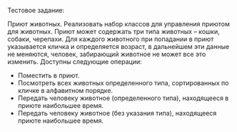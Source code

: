 
Тестовое задание:

Приют животных.
Реализовать набор классов для управления приютом для животных. Приют может содержать три типа животных – кошки, собаки, черепахи. Для каждого животного при попадании в приют указывается кличка и определяется возраст, в дальнейшем эти данные не меняются, человек, забирающий животное не может все это изменить.
Доступны следующие операции:
- Поместить в приют.
- Посмотреть всех животных определенного типа, сортированных по кличке в алфавитном порядке.
- Передать человеку животное (определенного типа), находящееся в приюте наибольшее время. 
- Передать человеку животное (без указания типа), находящееся приюте наибольшее время.